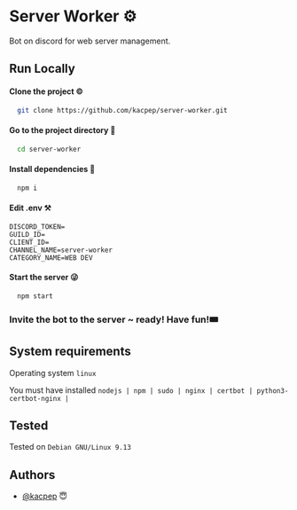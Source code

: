 # Server Worker ⚙️

Bot on discord for web server management.

## Run Locally

#### Clone the project ©️

```bash
  git clone https://github.com/kacpep/server-worker.git
```

#### Go to the project directory 🔮

```bash
  cd server-worker
```

#### Install dependencies 🙏

```bash
  npm i
```

#### Edit .env ⚒️

```env
DISCORD_TOKEN=
GUILD_ID=
CLIENT_ID=
CHANNEL_NAME=server-worker
CATEGORY_NAME=WEB DEV
```

#### Start the server 😜

```bash
  npm start
```

### Invite the bot to the server ~ ready! Have fun!🎟️

## System requirements

Operating system `linux`

You must have installed `nodejs | npm | sudo | nginx | certbot | python3-certbot-nginx | `

## Tested

Tested on `Debian GNU/Linux 9.13 `

## Authors

- [@kacpep](https://www.github.com/kacpep) 😇
